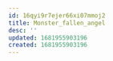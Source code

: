 ```yaml
---
id: 16qyi9r7ejer66xi07mmoj2
title: Monster_fallen_angel
desc: ''
updated: 1681955903196
created: 1681955903196
---
```

